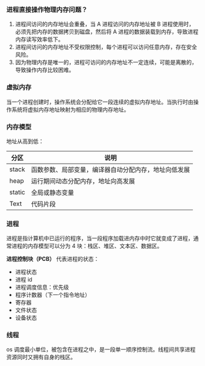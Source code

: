 

### 进程直接操作物理内存问题？

1. 进程间访问的内存地址会重叠，当 A 进程访问的内存地址被 B 进程使用时，必须先把内存的数据拷贝到磁盘，然后将 A 进程的数据装载到内存，导致进程内存读写效率低下。
2. 进程间访问的内存地址不受权限控制，每个进程可以访问任意内存，存在安全风险。
3. 因为物理内存是唯一的，进程可访问的内存地址不一定连续，可能是离散的，导致操作内存比较困难。

### 虚拟内存

当一个进程创建时，操作系统会分配给它一段连续的虚拟内存地址。当执行时由操作系统将虚拟内存地址映射为相应的物理内存地址。

### 内存模型

地址从高到低：

| 分区   | 说明                                                 |
| ------ | ---------------------------------------------------- |
| stack  | 函数参数、局部变量，编译器自动分配内存，地址向低发展 |
| heap   | 运行期间动态分配内存，地址向高发展                   |
| static | 全局或静态变量                                       |
| Text   | 代码片段                                             |

### 进程

进程是指计算机中已运行的程序，当一段程序加载进内存中时它就变成了进程，通常进程的内存模型可以分为 4 块：栈区、堆区、文本区、数据区。

**进程控制块（PCB）** 代表进程的状态：
- 进程状态
- 进程 id
- 进程调度信息：优先级
- 程序计数器（下一个指令地址）
- 寄存器
- 文件状态
- 设备状态

### 线程

os 调度最小单位，被包含在进程之中，是一段单一顺序控制流。线程间共享进程资源同时又拥有自身的栈区。